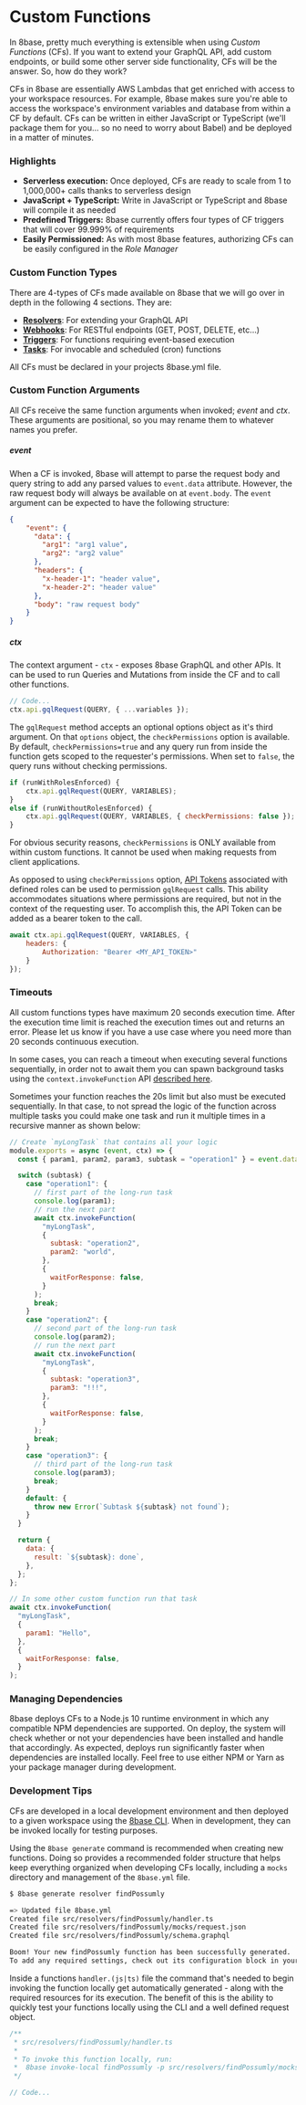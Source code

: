 # Custom Functions
In 8base, pretty much everything is extensible when using *Custom Functions* (CFs). If you want to extend your GraphQL API, add custom endpoints, or build some other server side functionality, CFs will be the answer. So, how do they work?

CFs in 8base are essentially AWS Lambdas that get enriched with access to your workspace resources. For example, 8base makes sure you're able to access the workspace's environment variables and database from within a CF by default. CFs can be written in either JavaScript or TypeScript (we'll package them for you... so no need to worry about Babel) and be deployed in a matter of minutes.

### Highlights
* **Serverless execution:** Once deployed, CFs are ready to scale from 1 to 1,000,000+ calls thanks to serverless design
* **JavaScript + TypeScript:** Write in JavaScript or TypeScript and 8base will compile it as needed
* **Predefined Triggers:** 8base currently offers four types of CF triggers that will cover 99.999% of requirements
* **Easily Permissioned:** As with most 8base features, authorizing CFs can be easily configured in the *Role Manager*

### Custom Function Types
There are 4-types of CFs made available on 8base that we will go over in depth in the following 4 sections. They are:

* **[Resolvers](/docs/8base-console/custom-functions/resolvers)**: For extending your GraphQL API
* **[Webhooks](/docs/8base-console/custom-functions/webhooks)**: For RESTful endpoints (GET, POST, DELETE, etc...)
* **[Triggers](/docs/8base-console/custom-functions/triggers)**: For functions requiring event-based execution
* **[Tasks](/docs/8base-console/custom-functions/tasks)**: For invocable and scheduled (cron) functions

All CFs must be declared in your projects 8base.yml file.

### Custom Function Arguments
All CFs receive the same function arguments when invoked; *event* and *ctx*. These arguments are positional, so you may rename them to whatever names you prefer.

##### event
When a CF is invoked, 8base will attempt to parse the request body and query string to add any parsed values to `event.data` attribute. However, the raw request body will always be available on at `event.body`. The `event` argument can be expected to have the following structure:

```json
{
	"event": {
	  "data": {
	    "arg1": "arg1 value",
	    "arg2": "arg2 value"
	  },
	  "headers": {
	    "x-header-1": "header value",
	    "x-header-2": "header value"
	  },
	  "body": "raw request body"
	}
}
```
##### ctx
The context argument - `ctx` - exposes 8base GraphQL and other APIs. It can be used to run Queries and Mutations from inside the CF and to call other functions.

```javascript
// Code...
ctx.api.gqlRequest(QUERY, { ...variables });
```

The `gqlRequest` method accepts an optional options object as it's third argument. On that `options` object, the `checkPermissions` option is available. By default, `checkPermissions=true` and any query run from inside the function gets scoped to the requester's permissions. When set to `false`, the query runs without checking permissions.

```javascript
if (runWithRolesEnforced) {
	ctx.api.gqlRequest(QUERY, VARIABLES);
} 
else if (runWithoutRolesEnforced) {
	ctx.api.gqlRequest(QUERY, VARIABLES, { checkPermissions: false });
}
```

For obvious security reasons, `checkPermissions` is ONLY available from within custom functions. It cannot be used when making requests from client applications.

As opposed to using `checkPermissions` option, [API Tokens](/docs/8base-console/roles-and-permissions#api-tokens) associated with defined roles can be used to permission `gqlRequest` calls. This ability accommodates situations where permissions are required, but not in the context of the requesting user. To accomplish this, the API Token can be added as a bearer token to the call.

```javascript
await ctx.api.gqlRequest(QUERY, VARIABLES, { 
	headers: {
		Authorization: "Bearer <MY_API_TOKEN>"
	}
});
```

### Timeouts
All custom functions types have maximum 20 seconds execution time. After the execution time limit is reached the execution times out and returns an error. Please let us know if you have a use case where you need more than 20 seconds continuous execution. 

In some cases, you can reach a timeout when executing several functions sequentially, in order not to await them you can spawn background tasks using the `context.invokeFunction` API [described here](/docs/8base-console/custom-functions/tasks).

Sometimes your function reaches the 20s limit but also must be executed sequentially. In that case, to not spread the logic of the function across multiple tasks you could make one task and run it multiple times in a recursive manner as shown below:
```javascript
// Create `myLongTask` that contains all your logic
module.exports = async (event, ctx) => {
  const { param1, param2, param3, subtask = "operation1" } = event.data;

  switch (subtask) {
    case "operation1": {
      // first part of the long-run task
      console.log(param1);
      // run the next part
      await ctx.invokeFunction(
        "myLongTask",
        {
          subtask: "operation2",
          param2: "world",
        },
        {
          waitForResponse: false,
        }
      );
      break;
    }
    case "operation2": {
      // second part of the long-run task
      console.log(param2);
      // run the next part
      await ctx.invokeFunction(
        "myLongTask",
        {
          subtask: "operation3",
          param3: "!!!",
        },
        {
          waitForResponse: false,
        }
      );
      break;
    }
    case "operation3": {
      // third part of the long-run task
      console.log(param3);
      break;
    }
    default: {
      throw new Error(`Subtask ${subtask} not found`);
    }
  }

  return {
    data: {
      result: `${subtask}: done`,
    },
  };
};

// In some other custom function run that task
await ctx.invokeFunction(
  "myLongTask",
  {
    param1: "Hello",
  },
  {
    waitForResponse: false,
  }
);
```

### Managing Dependencies
8base deploys CFs to a Node.js 10 runtime environment in which any compatible NPM dependencies are supported. On deploy, the system will check whether or not your dependencies have been installed and handle that accordingly. As expected, deploys run significantly faster when dependencies are installed locally. Feel free to use either NPM or Yarn as your package manager during development.

### Development Tips
CFs are developed in a local development environment and then deployed to a given workspace using the [8base CLI](/docs/development-tools/cli). When in development, they can be invoked locally for testing purposes. 

Using the `8base generate` command is recommended when creating new functions. Doing so provides a recommended folder structure that helps keep everything organized when developing CFs locally, including a `mocks` directory and management of the `8base.yml` file.

```bash
$ 8base generate resolver findPossumly

=> Updated file 8base.yml
Created file src/resolvers/findPossumly/handler.ts
Created file src/resolvers/findPossumly/mocks/request.json
Created file src/resolvers/findPossumly/schema.graphql

Boom! Your new findPossumly function has been successfully generated. 
To add any required settings, check out its configuration block in your projects 8base.yml file.
```

Inside a functions `handler.(js|ts)` file the command that's needed to begin invoking the function locally get automatically generated - along with the required resources for its execution. The benefit of this is the ability to quickly test your functions locally using the CLI and a well defined request object.

```javascript
/**
 * src/resolvers/findPossumly/handler.ts
 * 
 * To invoke this function locally, run:
 *  8base invoke-local findPossumly -p src/resolvers/findPossumly/mocks/request.json
 */

// Code...
```
